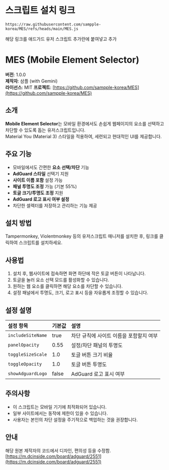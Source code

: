# 스크립트 설치 링크
```
https://raw.githubusercontent.com/sampple-korea/MES/refs/heads/main/MES.js
```

해당 링크를 애드가드 유저 스크립트 추가란에 붙여넣고 추가


# MES (Mobile Element Selector)

**버전**: 1.0.0  
**제작자**: 삼플 (with Gemini)  
**라이선스**: MIT
**프로젝트**: [https://github.com/sampple-korea/MES](https://github.com/sampple-korea/MES)

## 소개
**Mobile Element Selector**는 모바일 환경에서도 손쉽게 웹페이지의 요소를 선택하고 차단할 수 있도록 돕는 유저스크립트입니다.  
Material You (Material 3) 스타일을 적용하여, 세련되고 현대적인 UI를 제공합니다.

## 주요 기능
- 모바일에서도 간편한 **요소 선택/차단** 기능
- **AdGuard 스타일** 선택기 지원
- **사이트 이름 포함** 설정 가능
- **패널 투명도 조정** 가능 (기본 55%)
- **토글 크기/투명도 조정** 지원
- **AdGuard 로고 표시 여부 설정**
- 차단한 셀렉터를 저장하고 관리하는 기능 제공

## 설치 방법
Tampermonkey, Violentmonkey 등의 유저스크립트 매니저를 설치한 후, 링크를 클릭하여 스크립트를 설치하세요.

## 사용법
1. 설치 후, 웹사이트에 접속하면 화면 하단에 작은 토글 버튼이 나타납니다.
2. 토글을 눌러 요소 선택 모드를 활성화할 수 있습니다.
3. 원하는 웹 요소를 클릭하면 해당 요소를 차단할 수 있습니다.
4. 설정 패널에서 투명도, 크기, 로고 표시 등을 자유롭게 조정할 수 있습니다.

## 설정 설명
| 설정 항목 | 기본값 | 설명 |
|:--------|:------|:----|
| `includeSiteName` | true | 차단 규칙에 사이트 이름을 포함할지 여부 |
| `panelOpacity` | 0.55 | 설정/차단 패널의 투명도 |
| `toggleSizeScale` | 1.0 | 토글 버튼 크기 비율 |
| `toggleOpacity` | 1.0 | 토글 버튼 투명도 |
| `showAdguardLogo` | false | AdGuard 로고 표시 여부 |

## 주의사항
- 이 스크립트는 모바일 기기에 최적화되어 있습니다.
- 일부 사이트에서는 동작에 제한이 있을 수 있습니다.
- 사용자는 본인의 차단 설정을 주기적으로 백업하는 것을 권장합니다.

## 안내
해당 원본 제작자의 코드에서 디자인, 편의성 등을 수정함.
[https://m.dcinside.com/board/adguard/2551](https://m.dcinside.com/board/adguard/2551)
